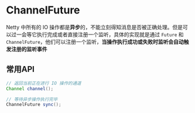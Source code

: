 # ChannelFuture
Netty  中所有的 IO 操作都是**异步**的，不能立刻得知消息是否被正确处理。但是可以过一会等它执行完成或者直接注册一个监听，具体的实现就是通过 `Future`  和 `ChannelFuture`，他们可以注册一个监听，**当操作执行成功或失败时监听会自动触发注册的监听事件**

## 常用API
```java
// 返回当前正在进行 IO 操作的通道
Channel channel();

// 等待异步操作执行完毕
ChannelFuture sync();
```
